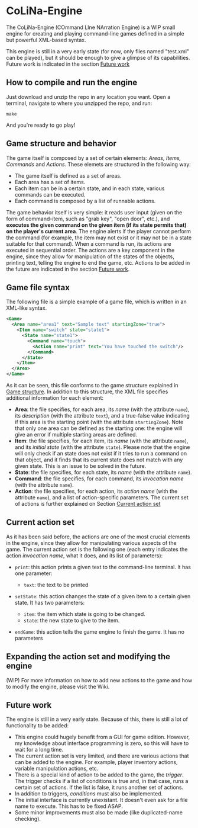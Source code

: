 # CoLiNa-Engine

The CoLiNa-Engine (COmmand LIne NArration Engine) is a WIP small engine for creating and playing command-line games defined in a simple but powerful XML-based syntax.

This engine is still in a very early state (for now, only files named "test.xml" can be played), but it should be enough to give a glimpse of its capabilities. Future work is indicated in the section [Future work](#future-work)

## How to compile and run the engine

Just download and unzip the repo in any location you want. Open a terminal, navigate to where you unzipped the repo, and run:

`make`

And you're ready to go play!

## Game structure and behavior

The game itself is composed by a set of certain elements: *Areas, Items, Commands* and *Actions*. These elemets are structured in the following way:

* The game itself is defined as a set of areas.
* Each area has a set of items.
* Each item can be in a certain state, and in each state, various commands can be executed.
* Each command is composed by a list of runnable actions.

The game behavior itself is very simple: it reads user input (given on the form of command-item, such as "grab key", "open door", etc.), and **executes the given command on the given item (if its state permits that) on the player's current area**. The engine alerts if the player cannot perform the command (for example, the item may not exist or it may not be in a state suitable for that command). When a command is run, its actions are executed in sequential order. The actions are a key component in the engine, since they allow for manipulation of the states of the objects, printing text, telling the engine to end the game, etc. Actions to be added in the future are indicated in the section [Future work](#future-work).

## Game file syntax

The following file is a simple example of a game file, which is written in an XML-like syntax.

```xml
<Game>
  <Area name="area1" text="Sample text" startingZone="true">
    <Item name="switch" state="state1">
      <State name="state1">
        <Command name="touch">
          <Action name="print" text="You have touched the switch"/>
        </Command>
      </State>
    </Item>
  </Area>
</Game>
```
As it can be seen, this file conforms to the game structure explained in [Game structure](#game-structure-and-behavior). In addition to this structure, the XML file specifies additional information for each element:

* **Area**: the file specifies, for each area, its *name* (with the attribute `name`), its *description* (with the attribute `text`), and a true-false value indicating if this area is the starting point (with the attribute `startingZone`). Note that only one area can be defined as the starting one: the engine will give an error if multiple starting areas are defined.
* **Item**: the file specifies, for each item, its *name* (with the attribute `name`), and its *initial state* (with the attribute `state`). Please note that the engine will only check if an state does not exist if it tries to run a command on that object, and it finds that its current state does not match with any given state. This is an issue to be solved in the future.
* **State**: the file specifies, for each state, its *name* (with the attribute `name`).
* **Command**: the file specifies, for each command, its *invocation name* (with the attribute `name`).
* **Action**: the file specifies, for each action, its *action name* (with the attribute `name`), and a list of action-specific parameters. The current set of actions is further explained on Section [Current action set](#current-action-set)

## Current action set

As it has been said before, the actions are one of the most crucial elements in the engine, since they allow for manipulating various aspects of the game. The current action set is the following one (each entry indicates the action *invocation name*, what it does, and its list of parameters):

* `print`: this action prints a given text to the command-line terminal. It has one parameter:
  * `text`: the text to be printed

* `setState`: this action changes the state of a given item to a certain given state. It has two parameters:
  * `item`: the item which state is going to be changed.
  * `state`: the new state to give to the item.
  
* `endGame`: this action tells the game engine to finish the game. It has no parameters

## Expanding the action set and modifying the engine

(WIP) For more information on how to add new actions to the game and how to modify the engine, please visit the Wiki.

## Future work

The engine is still in a very early state. Because of this, there is still a lot of functionality to be added:

* This engine could hugely benefit from a GUI for game edition. However, my knowledge about interface programming is zero, so this will have to wait for a long time.
* The current action set is very limited, and there are various actions that can be added to the engine. For example, player inventory actions, variable manipulation actions, etc.
* There is a special kind of action to be added to the game, the *trigger*. The trigger checks if a list of conditions is true and, in that case, runs a certain set of actions. If the list is false, it runs another set of actions.
* In addition to triggers, *conditions* must also be implemented.
* The initial interface is currently unexistant. It doesn't even ask for a file name to execute. This has to be fixed ASAP.
* Some minor improvements must also be made (like duplicated-name checking).
